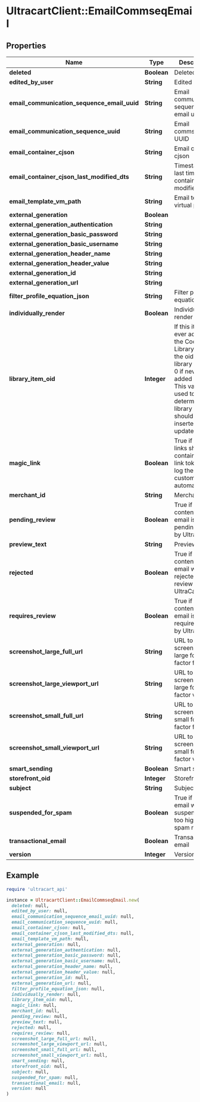 # UltracartClient::EmailCommseqEmail

## Properties

| Name | Type | Description | Notes |
| ---- | ---- | ----------- | ----- |
| **deleted** | **Boolean** | Deleted | [optional] |
| **edited_by_user** | **String** | Edited by user | [optional] |
| **email_communication_sequence_email_uuid** | **String** | Email communication sequence email uuid | [optional] |
| **email_communication_sequence_uuid** | **String** | Email commseq UUID | [optional] |
| **email_container_cjson** | **String** | Email container cjson | [optional] |
| **email_container_cjson_last_modified_dts** | **String** | Timestamp the last time the container was modified. | [optional] |
| **email_template_vm_path** | **String** | Email template virtual path | [optional] |
| **external_generation** | **Boolean** |  | [optional] |
| **external_generation_authentication** | **String** |  | [optional] |
| **external_generation_basic_password** | **String** |  | [optional] |
| **external_generation_basic_username** | **String** |  | [optional] |
| **external_generation_header_name** | **String** |  | [optional] |
| **external_generation_header_value** | **String** |  | [optional] |
| **external_generation_id** | **String** |  | [optional] |
| **external_generation_url** | **String** |  | [optional] |
| **filter_profile_equation_json** | **String** | Filter profile equation json | [optional] |
| **individually_render** | **Boolean** | Individually render | [optional] |
| **library_item_oid** | **Integer** | If this item was ever added to the Code Library, this is the oid for that library item, or 0 if never added before.  This value is used to determine if a library item should be inserted or updated. | [optional] |
| **magic_link** | **Boolean** | True if email links should contain magic link tokens to log the customer in automatically | [optional] |
| **merchant_id** | **String** | Merchant ID | [optional] |
| **pending_review** | **Boolean** | True if the content of this email is pending review by UltraCart | [optional] |
| **preview_text** | **String** | Preview text | [optional] |
| **rejected** | **Boolean** | True if the content of this email was rejected during review by UltraCart | [optional] |
| **requires_review** | **Boolean** | True if the content of this email is requires review by UltraCart | [optional] |
| **screenshot_large_full_url** | **String** | URL to screenshot in large form factor full page | [optional] |
| **screenshot_large_viewport_url** | **String** | URL to screenshot in large form factor viewport | [optional] |
| **screenshot_small_full_url** | **String** | URL to screenshot in small form factor full page | [optional] |
| **screenshot_small_viewport_url** | **String** | URL to screenshot in small form factor viewport | [optional] |
| **smart_sending** | **Boolean** | Smart sending | [optional] |
| **storefront_oid** | **Integer** | Storefront oid | [optional] |
| **subject** | **String** | Subject | [optional] |
| **suspended_for_spam** | **Boolean** | True if the email was suspended for too high of a spam rate. | [optional] |
| **transactional_email** | **Boolean** | Transactional email | [optional] |
| **version** | **Integer** | Version | [optional] |

## Example

```ruby
require 'ultracart_api'

instance = UltracartClient::EmailCommseqEmail.new(
  deleted: null,
  edited_by_user: null,
  email_communication_sequence_email_uuid: null,
  email_communication_sequence_uuid: null,
  email_container_cjson: null,
  email_container_cjson_last_modified_dts: null,
  email_template_vm_path: null,
  external_generation: null,
  external_generation_authentication: null,
  external_generation_basic_password: null,
  external_generation_basic_username: null,
  external_generation_header_name: null,
  external_generation_header_value: null,
  external_generation_id: null,
  external_generation_url: null,
  filter_profile_equation_json: null,
  individually_render: null,
  library_item_oid: null,
  magic_link: null,
  merchant_id: null,
  pending_review: null,
  preview_text: null,
  rejected: null,
  requires_review: null,
  screenshot_large_full_url: null,
  screenshot_large_viewport_url: null,
  screenshot_small_full_url: null,
  screenshot_small_viewport_url: null,
  smart_sending: null,
  storefront_oid: null,
  subject: null,
  suspended_for_spam: null,
  transactional_email: null,
  version: null
)
```

